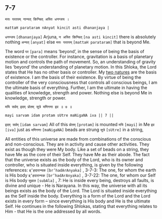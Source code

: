 ## 7-7


```shloka-sa
मत्तः परतरम् नान्यत् किन्चित् अस्ति धनन्जय ।
```
```shloka-sa-hk
mattaH parataram nAnyat kincit asti dhananjaya |
```

`धनन्जय` `[dhananjaya]` Arjuna, `न अस्ति किन्चित्` `[na asti kincit]` there is absolutely nothing `अन्यत्` `[anyat]` else `मत्तः परतरम्` `[mattaH parataram]` that is beyond Me.

The word `पर` `[para]` means ‘beyond’, in the sense of being the basis of existence or the controller. For instance, gravitation is a basis of planetary motion and controls the path of movement. So, an understanding of gravity lies ‘beyond’ the understanding of planetary motion. In this Shloka, the Lord states that He has no other basis or controller.
My [two natures](TwoNatures_univrs_and_ultimate) are the basis of existence. I am the basis of their existence. By virtue of being the controller of the very consciousness that controls all conscious beings, I am the ultimate basis of everything. Further, I am the ultimate in having the qualities of knowledge, strength and power. Nothing else is beyond Me in knowledge, strength or power.


```shloka-sa
मयि सर्वम् इदम् प्रोतम् सूत्रे मणिगणा इव ॥ ७ ॥
```
```shloka-sa-hk
mayi sarvam idam protam sUtre maNigaNA iva || 7 ||
```

`इदम् सर्वम्` `[idam sarvam]` All of this `प्रोतम्` `[protam]` is mounted `मयि` `[mayi]` in Me `इव` `[iva]` just as `मणिगणा` `[maNigaNA]` beads are strung `सूत्रे` `[sUtre]` in a string,

All entities of this universe are made from combinations of the conscious and non-conscious. They are in activity and cause other activities. They exist as though they were My body. Like a set of beads on a string, they have Me as the core of their Self. They have Me as their abode. 
The fact that the universe exists as the body of the Lord, who is its owner and controller, who is situated inside everything, is given by the following references:
`ब्र्’हदारान्यक` `[br’hadArAnyaka]` , 3-7-3: The one, for whom the earth is His body
`ब्र्’हदारान्यक` `[br’hadArAnyaka]` , 3-7-22: The one, for whom our Self is His body
`सुबाल` `[subAla]` , 7: He is inside every being, destroys all faults, is divine and unique - He is Narayana.
In this way, the universe with all its beings exists as the body of the Lord. The Lord is situated inside everything as the Self inside the body. 
Everything is a form of the Lord and the Lord exists in every form – since everything is His body and He is the ultimate Self. He continues in the following Shlokas, stating that everything relates to Him - that He is the one addressed by all words.

